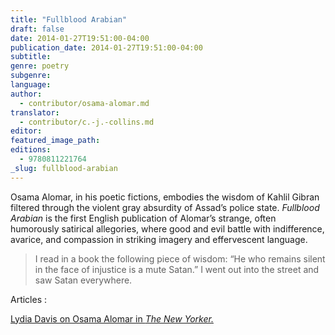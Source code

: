 ```yaml
---
title: "Fullblood Arabian"
draft: false
date: 2014-01-27T19:51:00-04:00
publication_date: 2014-01-27T19:51:00-04:00
subtitle:
genre: poetry
subgenre:
language:
author:
  - contributor/osama-alomar.md
translator:
  - contributor/c.-j.-collins.md
editor:
featured_image_path:
editions:
  - 9780811221764
_slug: fullblood-arabian
---
```


Osama Alomar, in his poetic fictions, embodies the wisdom of Kahlil Gibran filtered through the violent gray absurdity of Assad’s police state. _Fullblood Arabian_ is the first English publication of Alomar’s strange, often humorously satirical allegories, where good and evil battle with indifference, avarice, and compassion in striking imagery and effervescent language.

> I read in a book the following piece of wisdom: “He who remains silent in the face of injustice is a mute Satan.” I went out into the street and saw Satan everywhere.

Articles :

[Lydia Davis on Osama Alomar in _The New Yorker._](http://www.newyorker.com/online/blogs/books/2013/12/osama-alomars-very-short-tales.html)


